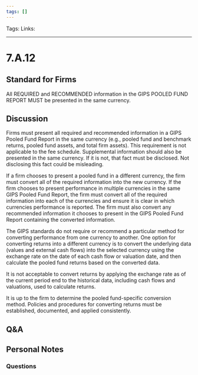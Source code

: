 ```yaml
---
tags: []
---
```

Tags:
Links: 
___
# 7.A.12
## Standard for Firms
All REQUIRED and RECOMMENDED information in the GIPS POOLED FUND REPORT MUST be presented in the same currency.
## Discussion
Firms must present all required and recommended information in a GIPS Pooled Fund Report in the same currency (e.g., pooled fund and benchmark returns, pooled fund assets, and total firm assets). This requirement is not applicable to the fee schedule. Supplemental information should also be presented in the same currency. If it is not, that fact must be disclosed. Not disclosing this fact could be misleading.

If a firm chooses to present a pooled fund in a different currency, the firm must convert all of the required information into the new currency. If the firm chooses to present performance in multiple currencies in the same GIPS Pooled Fund Report, the firm must convert all of the required information into each of the currencies and ensure it is clear in which currencies performance is reported. The firm must also convert any recommended information it chooses to present in the GIPS Pooled Fund Report containing the converted information.

The GIPS standards do not require or recommend a particular method for converting performance from one currency to another. One option for converting returns into a different currency is to convert the underlying data (values and external cash flows) into the selected currency using the exchange rate on the date of each cash flow or valuation date, and then calculate the pooled fund returns based on the converted data.

It is not acceptable to convert returns by applying the exchange rate as of the current period end to the historical data, including cash flows and valuations, used to calculate returns.

It is up to the firm to determine the pooled fund-specific conversion method. Policies and procedures for converting returns must be established, documented, and applied consistently.
## Q&A

## Personal Notes

### Questions